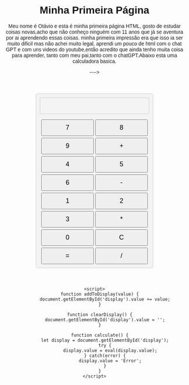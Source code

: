 <!DOCTYPE html>
<html lang="pt-br">
<head>
    <meta charset="UTF-8">
    <meta name="viewport" content="width=device-width, initial-scale=1.0">
    <title>Minha Página</title>
    <meta name="description" content="Minha primeira página HTML">
    <meta name="author" content="Otávio">
</head>
<body>
    <h1>Minha Primeira Página</h1>
    <p>Meu nome é Otávio e esta é minha primeira página HTML, gosto de estudar coisas novas,acho que não conheço ninguém com 11 anos que já se aventura por ai aprendendo essas coisas.
        minha primeira impressão era que isso ia ser muito dificil mas não achei muito legal, aprendi um pouco de html com o chat GPT e com uns videos do youtube,então acredito que ainda tenho muita coisa para aprender, tanto com meu pai,tanto com o chatGPT.Abaixo esta uma calculadora basica.</p>
</body>
</html>

---->
<!DOCTYPE html>
<html lang="en">
<head>
<meta charset="UTF-8">
<meta name="viewport" content="width=device-width, initial-scale=1.0">
<title>Calculadora Básica</title>
<style>
    body {
        font-family: Arial, sans-serif;
        text-align: center;
    }
    .calculator {
        width: 300px;
        margin: 50px auto;
        border: 1px solid #ccc;
        padding: 10px;
        border-radius: 5px;
        background-color: #f3f3f3;
    }
    .calculator input {
        width: 100%;
        margin-bottom: 10px;
        padding: 10px;
        box-sizing: border-box;
        font-size: 18px;
    }
    .calculator button {
        width: 48%;
        padding: 10px;
        font-size: 18px;
        margin-top: 5px;
        cursor: pointer;
    }
</style>
</head>
<body>
    <div class="calculator">
        <input type="text" id="display" disabled>
        <button onclick="addToDisplay('7')">7</button>
        <button onclick="addToDisplay('8')">8</button>
        <button onclick="addToDisplay('9')">9</button>
        <button onclick="addToDisplay('+')">+</button>
        <button onclick="addToDisplay('4')">4</button>
        <button onclick="addToDisplay('5')">5</button>
        <button onclick="addToDisplay('6')">6</button>
        <button onclick="addToDisplay('-')">-</button>
        <button onclick="addToDisplay('1')">1</button>
        <button onclick="addToDisplay('2')">2</button>
        <button onclick="addToDisplay('3')">3</button>
        <button onclick="addToDisplay('*')">*</button>
        <button onclick="addToDisplay('0')">0</button>
        <button onclick="clearDisplay()">C</button>
        <button onclick="calculate()">=</button>
        <button onclick="addToDisplay('/')">/</button>
    </div>

    <script>
        function addToDisplay(value) {
            document.getElementById('display').value += value;
        }

        function clearDisplay() {
            document.getElementById('display').value = '';
        }

        function calculate() {
            let display = document.getElementById('display');
            try {
                display.value = eval(display.value);
            } catch(error) {
                display.value = 'Error';
            }
        }
    </script>
</body>
</html>
